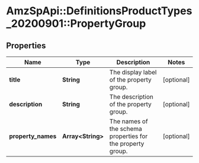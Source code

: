 # AmzSpApi::DefinitionsProductTypes_20200901::PropertyGroup

## Properties
Name | Type | Description | Notes
------------ | ------------- | ------------- | -------------
**title** | **String** | The display label of the property group. | [optional] 
**description** | **String** | The description of the property group. | [optional] 
**property_names** | **Array&lt;String&gt;** | The names of the schema properties for the property group. | [optional] 

